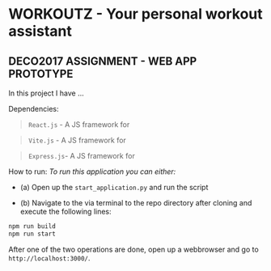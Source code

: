 # WORKOUTZ - Your personal workout assistant

## DECO2017 ASSIGNMENT - WEB APP PROTOTYPE 

In this project I have ...


Dependencies:
> `React.js` - A JS framework for

> `Vite.js` - A JS framework for 

> `Express.js`- A JS framework for 

How to run:
*To run this application you can either:*
- (a) Open up the `start_application.py` and run the script

- (b) Navigate to the via terminal to the repo directory after cloning and execute the following lines:
```bash
npm run build
npm run start
```

After one of the two operations are done, open up a webbrowser and go to `http://localhost:3000/`.